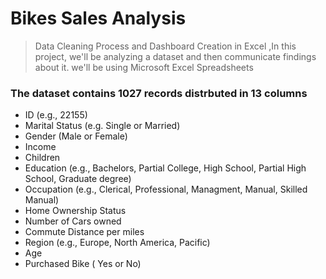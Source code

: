 # Bikes Sales Analysis
> Data Cleaning Process and Dashboard Creation in Excel ,In this project, we'll be analyzing a dataset and then communicate findings about it. we'll be using Microsoft Excel Spreadsheets

### The dataset contains 1027 records distrbuted in 13 columns 

* ID (e.g., 22155)
* Marital Status (e.g. Single or Married)
* Gender (Male or Female)
* Income 
* Children 
* Education (e.g., Bachelors, Partial College, High School, Partial High School,  Graduate degree)
* Occupation (e.g., Clerical, Professional, Managment, Manual, Skilled Manual)
* Home Ownership Status
* Number of Cars owned
* Commute Distance per miles
* Region (e.g., Europe, North America, Pacific)
* Age 
* Purchased Bike ( Yes or No)

